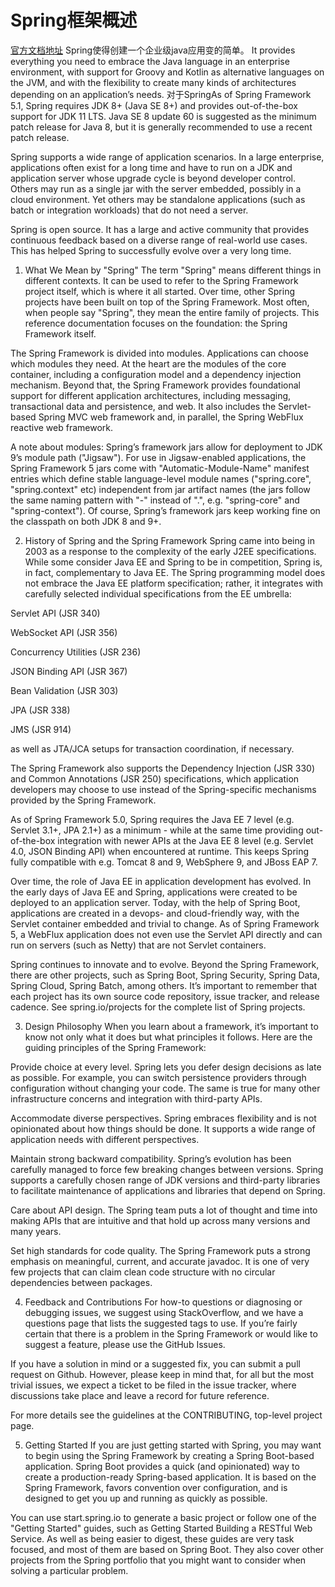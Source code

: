 # Spring框架概述
[官方文档地址](https://docs.spring.io/spring/docs/5.2.7.RELEASE/spring-framework-reference/overview.html#overview)
Spring使得创建一个企业级java应用变的简单。 It provides everything you need to embrace the Java language in an enterprise environment, with support for Groovy and Kotlin as alternative languages on the JVM, and with the flexibility to create many kinds of architectures depending on an application’s needs. 对于SpringAs of Spring Framework 5.1, Spring requires JDK 8+ (Java SE 8+) and provides out-of-the-box support for JDK 11 LTS. Java SE 8 update 60 is suggested as the minimum patch release for Java 8, but it is generally recommended to use a recent patch release.

Spring supports a wide range of application scenarios. In a large enterprise, applications often exist for a long time and have to run on a JDK and application server whose upgrade cycle is beyond developer control. Others may run as a single jar with the server embedded, possibly in a cloud environment. Yet others may be standalone applications (such as batch or integration workloads) that do not need a server.

Spring is open source. It has a large and active community that provides continuous feedback based on a diverse range of real-world use cases. This has helped Spring to successfully evolve over a very long time.

1. What We Mean by "Spring"
The term "Spring" means different things in different contexts. It can be used to refer to the Spring Framework project itself, which is where it all started. Over time, other Spring projects have been built on top of the Spring Framework. Most often, when people say "Spring", they mean the entire family of projects. This reference documentation focuses on the foundation: the Spring Framework itself.

The Spring Framework is divided into modules. Applications can choose which modules they need. At the heart are the modules of the core container, including a configuration model and a dependency injection mechanism. Beyond that, the Spring Framework provides foundational support for different application architectures, including messaging, transactional data and persistence, and web. It also includes the Servlet-based Spring MVC web framework and, in parallel, the Spring WebFlux reactive web framework.

A note about modules: Spring’s framework jars allow for deployment to JDK 9’s module path ("Jigsaw"). For use in Jigsaw-enabled applications, the Spring Framework 5 jars come with "Automatic-Module-Name" manifest entries which define stable language-level module names ("spring.core", "spring.context" etc) independent from jar artifact names (the jars follow the same naming pattern with "-" instead of ".", e.g. "spring-core" and "spring-context"). Of course, Spring’s framework jars keep working fine on the classpath on both JDK 8 and 9+.

2. History of Spring and the Spring Framework
Spring came into being in 2003 as a response to the complexity of the early J2EE specifications. While some consider Java EE and Spring to be in competition, Spring is, in fact, complementary to Java EE. The Spring programming model does not embrace the Java EE platform specification; rather, it integrates with carefully selected individual specifications from the EE umbrella:

Servlet API (JSR 340)

WebSocket API (JSR 356)

Concurrency Utilities (JSR 236)

JSON Binding API (JSR 367)

Bean Validation (JSR 303)

JPA (JSR 338)

JMS (JSR 914)

as well as JTA/JCA setups for transaction coordination, if necessary.

The Spring Framework also supports the Dependency Injection (JSR 330) and Common Annotations (JSR 250) specifications, which application developers may choose to use instead of the Spring-specific mechanisms provided by the Spring Framework.

As of Spring Framework 5.0, Spring requires the Java EE 7 level (e.g. Servlet 3.1+, JPA 2.1+) as a minimum - while at the same time providing out-of-the-box integration with newer APIs at the Java EE 8 level (e.g. Servlet 4.0, JSON Binding API) when encountered at runtime. This keeps Spring fully compatible with e.g. Tomcat 8 and 9, WebSphere 9, and JBoss EAP 7.

Over time, the role of Java EE in application development has evolved. In the early days of Java EE and Spring, applications were created to be deployed to an application server. Today, with the help of Spring Boot, applications are created in a devops- and cloud-friendly way, with the Servlet container embedded and trivial to change. As of Spring Framework 5, a WebFlux application does not even use the Servlet API directly and can run on servers (such as Netty) that are not Servlet containers.

Spring continues to innovate and to evolve. Beyond the Spring Framework, there are other projects, such as Spring Boot, Spring Security, Spring Data, Spring Cloud, Spring Batch, among others. It’s important to remember that each project has its own source code repository, issue tracker, and release cadence. See spring.io/projects for the complete list of Spring projects.

3. Design Philosophy
When you learn about a framework, it’s important to know not only what it does but what principles it follows. Here are the guiding principles of the Spring Framework:

Provide choice at every level. Spring lets you defer design decisions as late as possible. For example, you can switch persistence providers through configuration without changing your code. The same is true for many other infrastructure concerns and integration with third-party APIs.

Accommodate diverse perspectives. Spring embraces flexibility and is not opinionated about how things should be done. It supports a wide range of application needs with different perspectives.

Maintain strong backward compatibility. Spring’s evolution has been carefully managed to force few breaking changes between versions. Spring supports a carefully chosen range of JDK versions and third-party libraries to facilitate maintenance of applications and libraries that depend on Spring.

Care about API design. The Spring team puts a lot of thought and time into making APIs that are intuitive and that hold up across many versions and many years.

Set high standards for code quality. The Spring Framework puts a strong emphasis on meaningful, current, and accurate javadoc. It is one of very few projects that can claim clean code structure with no circular dependencies between packages.

4. Feedback and Contributions
For how-to questions or diagnosing or debugging issues, we suggest using StackOverflow, and we have a questions page that lists the suggested tags to use. If you’re fairly certain that there is a problem in the Spring Framework or would like to suggest a feature, please use the GitHub Issues.

If you have a solution in mind or a suggested fix, you can submit a pull request on Github. However, please keep in mind that, for all but the most trivial issues, we expect a ticket to be filed in the issue tracker, where discussions take place and leave a record for future reference.

For more details see the guidelines at the CONTRIBUTING, top-level project page.

5. Getting Started
If you are just getting started with Spring, you may want to begin using the Spring Framework by creating a Spring Boot-based application. Spring Boot provides a quick (and opinionated) way to create a production-ready Spring-based application. It is based on the Spring Framework, favors convention over configuration, and is designed to get you up and running as quickly as possible.

You can use start.spring.io to generate a basic project or follow one of the "Getting Started" guides, such as Getting Started Building a RESTful Web Service. As well as being easier to digest, these guides are very task focused, and most of them are based on Spring Boot. They also cover other projects from the Spring portfolio that you might want to consider when solving a particular problem.